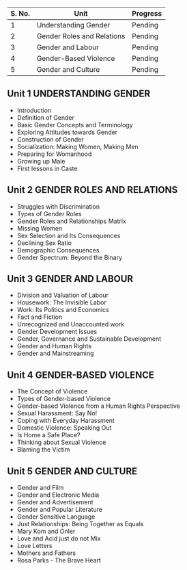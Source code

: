 
| S. No. | Unit                            | Progress |
|--------|---------------------------------|----------|
| 1      | Understanding Gender            | Pending  |
| 2      | Gender Roles and Relations       | Pending  |
| 3      | Gender and Labour               | Pending  |
| 4      | Gender-Based Violence           | Pending  |
| 5      | Gender and Culture              | Pending  |

## Unit 1 UNDERSTANDING GENDER
- Introduction
- Definition of Gender
- Basic Gender Concepts and Terminology
- Exploring Attitudes towards Gender
- Construction of Gender
- Socialization: Making Women, Making Men
- Preparing for Womanhood
- Growing up Male
- First lessons in Caste

## Unit 2 GENDER ROLES AND RELATIONS
- Struggles with Discrimination
- Types of Gender Roles
- Gender Roles and Relationships Matrix
- Missing Women
- Sex Selection and Its Consequences
- Declining Sex Ratio
- Demographic Consequences
- Gender Spectrum: Beyond the Binary

## Unit 3 GENDER AND LABOUR
- Division and Valuation of Labour
- Housework: The Invisible Labor
- Work: Its Politics and Economics
- Fact and Fiction
- Unrecognized and Unaccounted work
- Gender Development Issues
- Gender, Governance and Sustainable Development
- Gender and Human Rights
- Gender and Mainstreaming

## Unit 4 GENDER-BASED VIOLENCE
- The Concept of Violence
- Types of Gender-based Violence
- Gender-based Violence from a Human Rights Perspective
- Sexual Harassment: Say No!
- Coping with Everyday Harassment
- Domestic Violence: Speaking Out
- Is Home a Safe Place?
- Thinking about Sexual Violence
- Blaming the Victim

## Unit 5 GENDER AND CULTURE
- Gender and Film
- Gender and Electronic Media
- Gender and Advertisement
- Gender and Popular Literature
- Gender Sensitive Language
- Just Relationships: Being Together as Equals
- Mary Kom and Onler
- Love and Acid just do not Mix
- Love Letters
- Mothers and Fathers
- Rosa Parks - The Brave Heart

